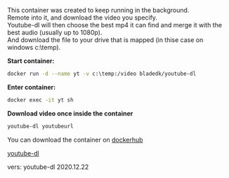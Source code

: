 This container was created to keep running in the background.  
Remote into it, and download the video you specify.  
Youtube-dl will then choose the best mp4 it can find and merge it with the best audio (usually up to 1080p).  
And download the file to your drive that is mapped (in thise case on windows c:\temp). 


**Start container:**
~~~bash
docker run -d --name yt -v c:\temp:/video bladedk/youtube-dl
~~~

**Enter container:**
~~~bash
docker exec -it yt sh
~~~

**Download video once inside the container**  
~~~bash
youtube-dl youtubeurl
~~~
  
  
You can download the container on [dockerhub](https://hub.docker.com/r/bladedk/youtube-dl/)



[youtube-dl](https://yt-dl.org)

vers: youtube-dl 2020.12.22
